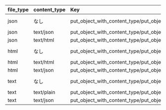 | file_type | content_type | Key | ContentType |
| :-- | :-- | :-- | :-- |
| json | なし | put_object_with_content_type/put_object_json_without_content_type.json | binary/octet-stream |
| json | text/json | put_object_with_content_type/put_object_json_with_content_type.json | text/json |
| json | text/html | put_object_with_content_type/put_object_json_with_content_type_html.json | text/html |
| html | なし | put_object_with_content_type/put_object_html_without_content_type.html | binary/octet-stream |
| html | text/html | put_object_with_content_type/put_object_html_with_content_type.html | text/html |
| html | text/json | put_object_with_content_type/put_object_html_with_content_type_json.json | text/json |
| text | なし | put_object_with_content_type/put_object_text_without_content_type.text | binary/octet-stream |
| text | text/plain | put_object_with_content_type/put_object_text_with_content_type.text | text/plain |
| text | text/json | put_object_with_content_type/put_object_text_with_content_type_json.json | text/json |

